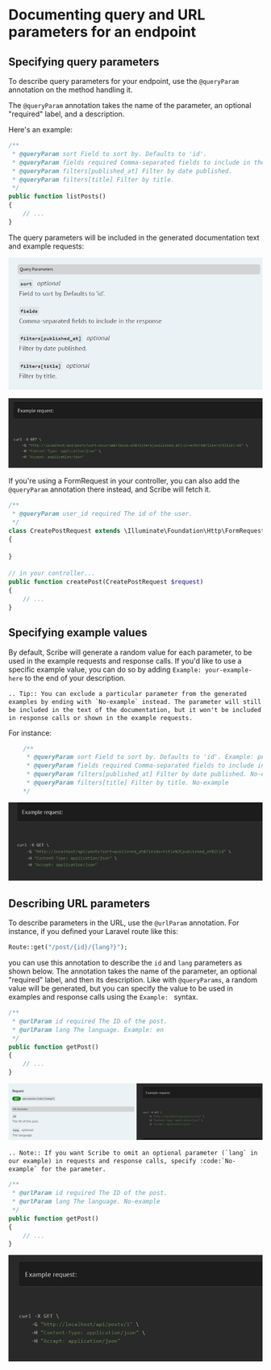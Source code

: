 # Documenting query and URL parameters for an endpoint

## Specifying query parameters
To describe query parameters for your endpoint, use the `@queryParam` annotation on the method handling it.

The `@queryParam` annotation takes the name of the parameter, an optional "required" label, and a description.

Here's an example:

```php
/**
 * @queryParam sort Field to sort by. Defaults to 'id'.
 * @queryParam fields required Comma-separated fields to include in the response
 * @queryParam filters[published_at] Filter by date published.
 * @queryParam filters[title] Filter by title.
 */
public function listPosts()
{
    // ...
}
```

The query parameters will be included in the generated documentation text and example requests:

![](../images/endpoint-queryparams-1.png)

![](../images/endpoint-queryparams-2.png)


If you're using a FormRequest in your controller, you can also add the `@queryParam` annotation there instead, and Scribe will fetch it.

```php
/**
 * @queryParam user_id required The id of the user.
 */
class CreatePostRequest extends \Illuminate\Foundation\Http\FormRequest
{

}

// in your controller...
public function createPost(CreatePostRequest $request)
{
    // ...
}
```

## Specifying example values
By default, Scribe will generate a random value for each parameter, to be used in the example requests and response calls. If you'd like to use a specific example value, you can do so by adding `Example: your-example-here` to the end of your description.

```eval_rst
.. Tip:: You can exclude a particular parameter from the generated examples by ending with `No-example` instead. The parameter will still be included in the text of the documentation, but it won't be included in response calls or shown in the example requests.
```

For instance:

```php
    /**
     * @queryParam sort Field to sort by. Defaults to 'id'. Example: published_at
     * @queryParam fields required Comma-separated fields to include in the response. Example: title,published_at,id
     * @queryParam filters[published_at] Filter by date published. No-example
     * @queryParam filters[title] Filter by title. No-example
    */
```

![](../images/endpoint-queryparams-3.png)

## Describing URL parameters
To describe parameters in the URL, use the `@urlParam` annotation. For instance, if you defined your Laravel route like this:

```php
Route::get("/post/{id}/{lang?}");
```

you can use this annotation to describe the `id` and `lang` parameters as shown below. The annotation takes the name of the parameter, an optional "required" label, and then its description. Like with `@queryParams`, a random value will be generated, but you can specify the value to be used in examples and response calls using the `Example: ` syntax.

```php
/**
 * @urlParam id required The ID of the post.
 * @urlParam lang The language. Example: en
 */
public function getPost()
{
    // ...
}
```

![](../images/endpoint-urlparams-1.png)

```eval_rst
.. Note:: If you want Scribe to omit an optional parameter (`lang` in our example) in requests and response calls, specify :code:`No-example` for the parameter.
```

```php
/**
 * @urlParam id required The ID of the post.
 * @urlParam lang The language. No-example
 */
public function getPost()
{
    // ...
}
```

![](../images/endpoint-urlparams-2.png)
